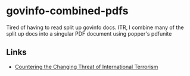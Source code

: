 # govinfo-combined-pdfs
Tired of having to read split up govinfo docs. ITR, I combine many of the split up docs into a singular PDF document using popper's pdfunite

## Links
- [Countering the Changing Threat of International Terrorism](countering-the-changing-threat-of-international-terrorism/README.md)
